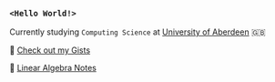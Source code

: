 ### `<Hello World!>`

Currently studying `Computing Science` at [University of Aberdeen](https://www.abdn.ac.uk/) 🇬🇧

🔎  [Check out my Gists](https://gist.github.com/zsoltkebel)

🧮 [Linear Algebra Notes](https://zsoltkebel-uni.notion.site/MA2508-Linear-Algebra-II-86a6bb6c9250445e869d5a737cc14685)

<!--
**zsoltkebel/zsoltkebel** is a ✨ _special_ ✨ repository because its `README.md` (this file) appears on your GitHub profile.

Here are some ideas to get you started:

- 🔭 I’m currently working on ...
- 🌱 I’m currently learning ...
- 👯 I’m looking to collaborate on ...
- 🤔 I’m looking for help with ...
- 💬 Ask me about ...
- 📫 How to reach me: ...
- 😄 Pronouns: ...
- ⚡ Fun fact: ...
-->
